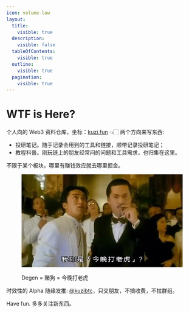 ```yaml
---
icon: volume-low
layout:
  title:
    visible: true
  description:
    visible: false
  tableOfContents:
    visible: true
  outline:
    visible: true
  pagination:
    visible: true
---
```


# WTF is Here?

个人向的 Web3 资料仓库，坐标：[kuzi.fun](https://www.kuzi.fun/) 👈🏻  两个方向来写东西:

* 投研笔记。随手记录会用到的工具和链接，顺带记录投研笔记；
* 教程科普。刚玩链上的朋友经常问的问题和工具需求，也归集在这里。

不限于某个板块，哪里有赚钱效应就去哪里掘金。

<div data-full-width="true">

<figure><img src=".gitbook/assets/image.png" alt=""><figcaption><p>Degen = 赌狗 = 今晚打老虎</p></figcaption></figure>

</div>

时效性的 Alpha 随缘发推: [@kuzibtc](https://x.com/kuzibtc)，只交朋友，不搞收费，不拉群组。

Have fun.  多多关注新东西。





